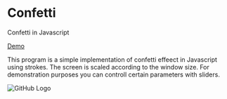 # Confetti 
Confetti in Javascript 

[Demo](https://mike-pisman.github.io/confetti/)

This program is a simple implementation of confetti effeect in Javascript using strokes. 
The screen is scaled according to the window size. 
For demonstration purposes you can controll certain parameters with sliders.

![GitHub Logo](https://repository-images.githubusercontent.com/226435476/41741800-2102-11ea-9076-1f11d2194880)

